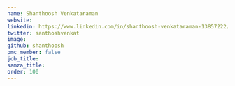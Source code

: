 ```yaml
---
name: Shanthoosh Venkataraman
website:
linkedin: https://www.linkedin.com/in/shanthoosh-venkataraman-13857222/
twitter: santhoshvenkat
image:
github: shanthoosh
pmc_member: false
job_title:
samza_title:
order: 100
---
```

<!--
   Licensed to the Apache Software Foundation (ASF) under one or more
   contributor license agreements.  See the NOTICE file distributed with
   this work for additional information regarding copyright ownership.
   The ASF licenses this file to You under the Apache License, Version 2.0
   (the "License"); you may not use this file except in compliance with
   the License.  You may obtain a copy of the License at

       http://www.apache.org/licenses/LICENSE-2.0

   Unless required by applicable law or agreed to in writing, software
   distributed under the License is distributed on an "AS IS" BASIS,
   WITHOUT WARRANTIES OR CONDITIONS OF ANY KIND, either express or implied.
   See the License for the specific language governing permissions and
   limitations under the License.
-->